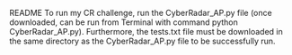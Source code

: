 README
To run my CR challenge, run the CyberRadar_AP.py file (once downloaded, can be run from Terminal with command python CyberRadar_AP.py). Furthermore, the tests.txt file must be downloaded in the same directory as the CyberRadar_AP.py file to be successfully run. 